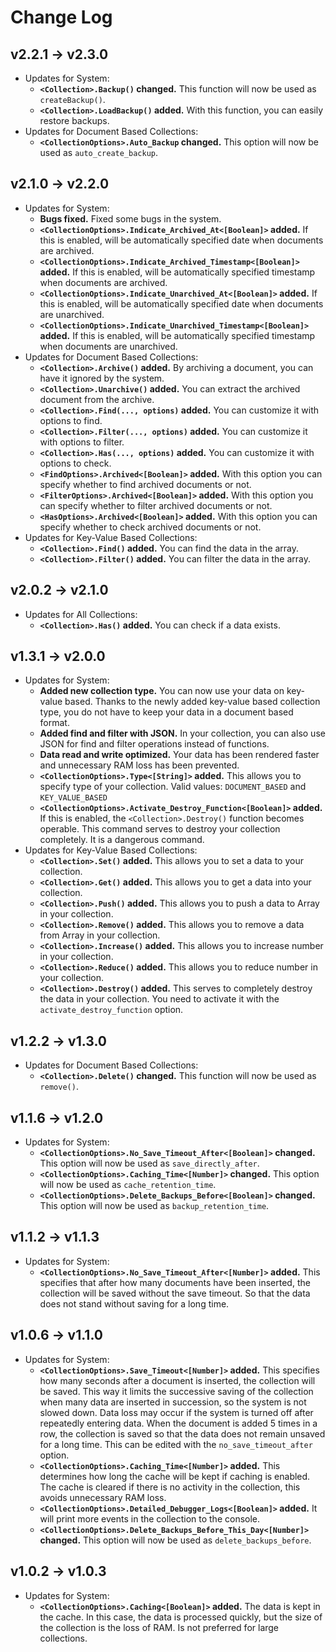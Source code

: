 # Change Log

## v2.2.1 → v2.3.0

  * Updates for System:
    * **`<Collection>.Backup()` changed.** This function will now be used as `createBackup()`.
    * **`<Collection>.LoadBackup()` added.** With this function, you can easily restore backups.
  * Updates for Document Based Collections:
    * **`<CollectionOptions>.Auto_Backup` changed.** This option will now be used as `auto_create_backup`.

## v2.1.0 → v2.2.0

  * Updates for System:
    * **Bugs fixed.** Fixed some bugs in the system.
    * **`<CollectionOptions>.Indicate_Archived_At<[Boolean]>` added.** If this is enabled, will be automatically specified date when documents are archived.
    * **`<CollectionOptions>.Indicate_Archived_Timestamp<[Boolean]>` added.** If this is enabled, will be automatically specified timestamp when documents are archived.
    * **`<CollectionOptions>.Indicate_Unarchived_At<[Boolean]>` added.** If this is enabled, will be automatically specified date when documents are unarchived.
    * **`<CollectionOptions>.Indicate_Unarchived_Timestamp<[Boolean]>` added.** If this is enabled, will be automatically specified timestamp when documents are unarchived.
  * Updates for Document Based Collections:
    * **`<Collection>.Archive()` added.** By archiving a document, you can have it ignored by the system.
    * **`<Collection>.Unarchive()` added.** You can extract the archived document from the archive.
    * **`<Collection>.Find(..., options)` added.** You can customize it with options to find.
    * **`<Collection>.Filter(..., options)` added.** You can customize it with options to filter.
    * **`<Collection>.Has(..., options)` added.** You can customize it with options to check.
    * **`<FindOptions>.Archived<[Boolean]>` added.** With this option you can specify whether to find archived documents or not.
    * **`<FilterOptions>.Archived<[Boolean]>` added.** With this option you can specify whether to filter archived documents or not.
    * **`<HasOptions>.Archived<[Boolean]>` added.** With this option you can specify whether to check archived documents or not.
  * Updates for Key-Value Based Collections:
    * **`<Collection>.Find()` added.** You can find the data in the array.
    * **`<Collection>.Filter()` added.** You can filter the data in the array.

## v2.0.2 → v2.1.0

  * Updates for All Collections:
    * **`<Collection>.Has()` added.** You can check if a data exists.
## v1.3.1 → v2.0.0
  * Updates for System:
    * **Added new collection type.** You can now use your data on key-value based. Thanks to the newly added key-value based collection type, you do not have to keep your data in a document based format.
    * **Added find and filter with JSON.** In your collection, you can also use JSON for find and filter operations instead of functions.
    * **Data read and write optimized.** Your data has been rendered faster and unnecessary RAM loss has been prevented.
    * **`<CollectionOptions>.Type<[String]>` added.** This allows you to specify type of your collection. Valid values: `DOCUMENT_BASED` and `KEY_VALUE_BASED`
    * **`<CollectionOptions>.Activate_Destroy_Function<[Boolean]>` added.** If this is enabled, the `<Collection>.Destroy()` function becomes operable. This command serves to destroy your collection completely. It is a dangerous command.
  * Updates for Key-Value Based Collections:
    * **`<Collection>.Set()` added.** This allows you to set a data to your collection.
    * **`<Collection>.Get()` added.** This allows you to get a data into your collection.
    * **`<Collection>.Push()` added.** This allows you to push a data to Array in your collection.
    * **`<Collection>.Remove()` added.** This allows you to remove a data from Array in your collection.
    * **`<Collection>.Increase()` added.** This allows you to increase number in your collection.
    * **`<Collection>.Reduce()` added.** This allows you to reduce number in your collection.
    * **`<Collection>.Destroy()` added.** This serves to completely destroy the data in your collection. You need to activate it with the `activate_destroy_function` option.

## v1.2.2 → v1.3.0

  * Updates for Document Based Collections:
    * **`<Collection>.Delete()` changed.** This function will now be used as `remove()`.

## v1.1.6 → v1.2.0

  * Updates for System:
    * **`<CollectionOptions>.No_Save_Timeout_After<[Boolean]>` changed.** This option will now be used as `save_directly_after`.
    * **`<CollectionOptions>.Caching_Time<[Number]>` changed.** This option will now be used as `cache_retention_time`.
    * **`<CollectionOptions>.Delete_Backups_Before<[Boolean]>` changed.** This option will now be used as `backup_retention_time`.
## v1.1.2 → v1.1.3
  * Updates for System:
    * **`<CollectionOptions>.No_Save_Timeout_After<[Number]>` added.** This specifies that after how many documents have been inserted, the collection will be saved without the save timeout. So that the data does not stand without saving for a long time.

## v1.0.6 → v1.1.0

  * Updates for System:
    * **`<CollectionOptions>.Save_Timeout<[Number]>` added.** This specifies how many seconds after a document is inserted, the collection will be saved. This way it limits the successive saving of the collection when many data are inserted in succession, so the system is not slowed down. Data loss may occur if the system is turned off after repeatedly entering data. When the document is added 5 times in a row, the collection is saved so that the data does not remain unsaved for a long time. This can be edited with the `no_save_timeout_after` option.
    * **`<CollectionOptions>.Caching_Time<[Number]>` added.** This determines how long the cache will be kept if caching is enabled. The cache is cleared if there is no activity in the collection, this avoids unnecessary RAM loss.
    * **`<CollectionOptions>.Detailed_Debugger_Logs<[Boolean]>` added.** It will print more events in the collection to the console.
    * **`<CollectionOptions>.Delete_Backups_Before_This_Day<[Number]>` changed.** This option will now be used as `delete_backups_before`.

## v1.0.2 → v1.0.3

  * Updates for System:
    * **`<CollectionOptions>.Caching<[Boolean]>` added.** The data is kept in the cache. In this case, the data is processed quickly, but the size of the collection is the loss of RAM. Is not preferred for large collections.

